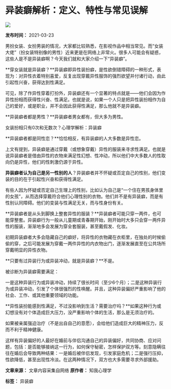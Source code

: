 # 异装癖解析：定义、特性与常见误解

![](http://www.anshism.com/wp-content/uploads/2021/03/1616487911.jpg)

**发布时间：** 2021-03-23

男扮女装、女扮男装的情况，大家都比较熟悉，在影视作品中相当常见。而“女装大佬”（扮女装特别像的男性）近来更是在网络上非常火。很多人可能会有疑惑，这些人是不是异装癖啊？今天我们就和大家介绍一下“异装癖”。

**穿女装就是异装癖？**异装癖即异性装扮癖，是性欲倒错障碍的一种形式，表现为：对异性衣着特别喜爱，反复出现穿戴异性服饰的强烈欲望并付诸行动，由此引起性兴奋，获得达到性满足。

可见，除了作异性穿着打扮外，异装癖还有一个显著的特点就是——他们会因为作异性扮相而获得性兴奋、性满足。也就是说，如果一个人只是把异性装扮相作为自己的爱好，或是职业，并不会因此获得性满足，那么他就不是异装癖。

**异装癖者都是男性？**异装癖者男女都有，但大多为男性。

女装扮相只有0次和无数次？心理学解析：异装癖

**异装癖者都是同性恋？**恰恰相反，有异装癖的人大多数是异性恋。

上文有提到，异装癖是通过穿戴（或想象穿戴）异性的服装来寻求性满足。也就是说异装癖者是借由异性的衣物来满足性幻想、性冲动，所以他们中大多数人的性取向仍是异性，他们的性刺激仍源于异性。

**异装癖者认为自己是另一性别的人**？异装癖者并不怀疑或否定自己的性别，他们变装的目的在于引起性兴奋和获得性满足。

有些人因为怀疑或否定自己生理上的性别，比如认为自己是“一个住在男孩身体里的女孩”，从而选择穿戴符合他们心理性别的衣物。他们并不是有异装癖，而是有性别认同障碍。他们的变装与性满足无关，而与性身份有关。

**异装癖者是从头到脚换上整套异性的服装？**异装癖者可能只穿一两件，也可能穿整套。异装癖行为一般从儿童期或青春期开始，刚开始时大多只会穿一两件异性的服装，渐渐地多会发展为穿全套服装，甚至戴假发、化妆。

初期异装癖者大多会隐藏自己的癖好，将异性的衣物藏在衣柜里，在独处的时候偷偷的穿，之后可能发展为穿戴一两件异性的内衣物出门，逐渐发展直至在公共场所穿戴明显的异性衣物。

**只要有过异装行为或异装冲动，就是异装癖？**不是。

被诊断为异装癖需要满足：

一是这种异装行为或异装冲动，持续了很长时间（至少6个月）；二是这种异装行为或异装冲动，引发了个体很强烈的性唤醒。并且，这种异装偏好严重影响了他的社会、工作、或其他重要领域的功能。

**异性装扮能感到性满足，不过没影响到生活？需要治疗吗？**如果这种行为或幻想没有对个体造成巨大压力，没严重影响个体的生活，那么是无须治疗的。

如果被亲属强迫治疗（不是出自自己的意愿），会给他们造成巨大的精神压力，反而不利于精神健康。

这样有异装偏好的人最好在婚前与伴侣沟通自己的异装偏好，共同协商、应对问题，包括：是否能够接纳这一行为，如何保守秘密，怎样保护双方等。刻意隐瞒往往在婚后会导致两种结果：一是婚后被伴侣发现，引发家庭危机；二是强行压抑，性欲降低，甚至出现性冷淡。在这两种情况下，双方也大多需要寻求外部援助。

**文章来源：** 文章内容采集自网络
**原作者：** 知我心理学

**标签：** 异装癖
